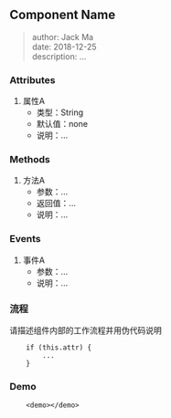 ## Component Name

> author: Jack Ma<br>
> date: 2018-12-25<br>
> description: ...<br>

### Attributes

1. 属性A
	+ 类型：String
	+ 默认值：none
	+ 说明：...

### Methods

1. 方法A
    + 参数：...
	+ 返回值：...
	+ 说明：...

### Events

1. 事件A
	+ 参数：...
	+ 说明：...

### 流程

请描述组件内部的工作流程并用伪代码说明

```
	if (this.attr) {
		...
	}
```

### Demo

```
	<demo></demo>
```
